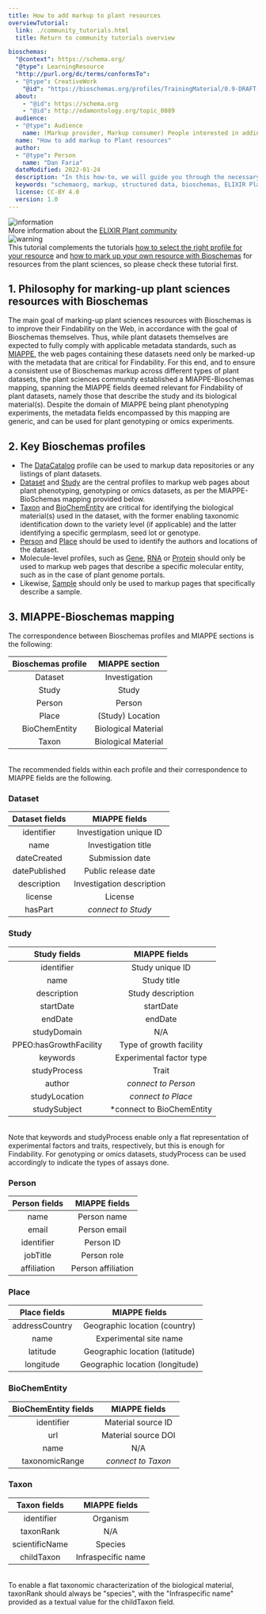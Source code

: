 ```yaml
---
title: How to add markup to plant resources
overviewTutorial:
  link: ./community_tutorials.html
  title: Return to community tutorials overview

bioschemas:
  "@context": https://schema.org/
  "@type": LearningResource
  "http://purl.org/dc/terms/conformsTo":
  - "@type": CreativeWork
    "@id": "https://bioschemas.org/profiles/TrainingMaterial/0.9-DRAFT-2020_12_08/"
  about:
    - "@id": https://schema.org
    - "@id": http://edamontology.org/topic_0089
  audience:
  - "@type": Audience
    name: (Markup provider, Markup consumer) People interested in adding Bioschemas markup to their own Plant resource
  name: "How to add markup to Plant resources"
  author:
  - "@type": Person
    name: "Dan Faria"
  dateModified: 2022-01-24
  description: "In this how-to, we will guide you through the necessary steps in order to get a JSON-LD markup describing your own IPlantDP resource using a Bioschemas profile"
  keywords: "schemaorg, markup, structured data, bioschemas, ELIXIR Plant Community"
  license: CC-BY 4.0
  version: 1.0
---
```


<div class="col d-flex align-items-start rounded p-4 mb-4 mt-3 shadow">
  <img class="align-self-center me-3" src="{{ '/tutorials/images/information_mark.png' | relative_url }}" alt="information">
  <div>
      More information about the <a href="https://elixir-europe.org/communities/plant-sciences" target="_blank">ELIXIR Plant community</a>
  </div>
</div> 

<div class="col d-flex align-items-start rounded p-4 mb-4 mt-3 shadow">
  <img class="align-self-center me-3" src="{{ '/tutorials/images/exclamation_mark.png' | relative_url }}" alt="warning">
  <div>
      This tutorial complements the tutorials <a href="../howto/howto_right_profile">how to select the right profile for your resource</a> and
      <a href="../howto/howto_add_markup">how to mark up your own resource with Bioschemas</a> for resources from the plant sciences, so please
      check these tutorial first.
  </div>
</div> 


## 1. Philosophy for marking-up plant sciences resources with Bioschemas
The main goal of marking-up plant sciences resources with Bioschemas is to improve their Findability on the Web, in accordance with the goal of Bioschemas themselves.
Thus, while plant datasets themselves are expected to fully comply with applicable metadata standards, such as [MIAPPE](https://www.miappe.org/), the web pages
containing these datasets need only be marked-up with the metadata that are critical for Findability. For this end, and to ensure a consistent use of Bioschemas markup
across different types of plant datasets, the plant sciences community established a MIAPPE-Bioschemas mapping, spanning the MIAPPE fields deemed relevant for
Findability of plant datasets, namely those that describe the study and its biological material(s). Despite the domain of MIAPPE being plant phenotyping experiments,
the metadata fields encompassed by this mapping are generic, and can be used for plant genotyping or omics experiments.

## 2. Key Bioschemas profiles
- The [DataCatalog](https://schema.org/DataCatalog) profile can be used to markup data repositories or any listings of plant datasets.
- [Dataset](https://schema.org/Dataset) and [Study](https://bioschemas.org/Study) are the central profiles to markup web pages about plant phenotyping, genotyping or omics datasets, as per the MIAPPE-BioSchemas mapping provided below.
- [Taxon](https://bioschemas.org/Taxon) and [BioChemEntity](https://bioschemas.org/BioChemEntity) are critical for identifying the biological material(s) used in the dataset, with the former enabling taxonomic identification down to the variety level (if applicable) and the latter identifying a specific germplasm, seed lot or genotype.
- [Person](https://schema.org/Person) and [Place](https://schema.org/Place) should be used to identify the authors and locations of the dataset.
- Molecule-level profiles, such as [Gene](https://bioschemas.org/Gene), [RNA](https://bioschemas.org/RNA) or [Protein](https://bioschemas.org/Protein) should only be used to markup web pages that describe a specific molecular entity, such as in the case of plant genome portals.
- Likewise, [Sample](https://bioschemas.org/Sample) should only be used to markup pages that specifically describe a sample.

## 3. MIAPPE-Bioschemas mapping

The correspondence between Bioschemas profiles and MIAPPE sections is the following:

| Bioschemas profile | MIAPPE section      |
|:------------------:|:-------------------:|
| Dataset            | Investigation       |
| Study              | Study               |
| Person             | Person              |
| Place              | (Study) Location    |
| BioChemEntity      | Biological Material |
| Taxon              | Biological Material |

<br/>
The recommended fields within each profile and their correspondence to MIAPPE fields are the following.

### Dataset

| Dataset fields | MIAPPE fields             |
|:--------------:|:-------------------------:|
| identifier     | Investigation unique ID   |
| name	         | Investigation title       |
| dateCreated    | Submission date           |
| datePublished	 | Public release date       |
| description    | Investigation description |
| license        | License                   |
| hasPart        | *connect to Study*        |

### Study

| Study fields           | MIAPPE fields             |
|:----------------------:|:-------------------------:|
| identifier             | Study unique ID           |
| name                   | Study title               |
| description            | Study description         |
| startDate              | startDate                 |
| endDate                | endDate                   |
| studyDomain            | N/A                       |
| PPEO:hasGrowthFacility | Type of growth facility   |
| keywords               | Experimental factor type  |
| studyProcess           | Trait                     |
| author                 | *connect to Person*       |
| studyLocation          | *connect to Place*        |
| studySubject           | *connect to BioChemEntity |

<br/>
Note that keywords and studyProcess enable only a flat representation of experimental factors and traits, respectively, but this is enough for Findability.
For genotyping or omics datasets, studyProcess can be used accordingly to indicate the types of assays done.

### Person

| Person fields  | MIAPPE fields      |
|:--------------:|:------------------:|
| name	         | Person name        |
| email	         | Person email       |
| identifier     | Person ID          |
| jobTitle       | Person role        |
| affiliation    | Person affiliation |

### Place

| Place  fields  | MIAPPE fields                   |
|:--------------:|:-------------------------------:|
| addressCountry | Geographic location (country)   |
| name           | Experimental site name          |
| latitude       | Geographic location (latitude)  |
| longitude      | Geographic location (longitude) |

### BioChemEntity

| BioChemEntity fields   | MIAPPE fields        |
|:----------------------:|:--------------------:|
| identifier             | Material source ID   |
| url                    | Material source DOI  |
| name                   | N/A                  |
| taxonomicRange         | *connect to Taxon*   |

### Taxon

| Taxon fields   | MIAPPE fields        |
|:--------------:|:--------------------:|
| identifier     | Organism             |
| taxonRank      | N/A                  |
| scientificName | Species              |
| childTaxon     | Infraspecific name   |

<br/>
To enable a flat taxonomic characterization of the biological material, taxonRank should always be "species", with the "Infraspecific name" provided as a textual value for the childTaxon field.